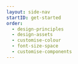 ```yaml
---
layout: side-nav
startID: get-started
order:
  - design-principles
  - design-assets
  - customise-colour
  - font-size-space
  - customise-components
---
```

